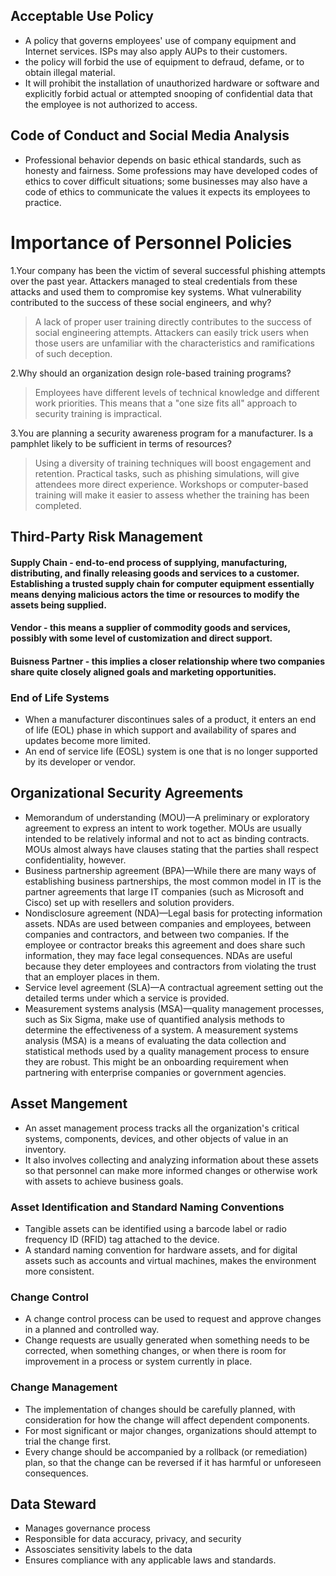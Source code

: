 ## Acceptable Use Policy

 - A policy that governs employees' use of company equipment and Internet services. ISPs may also apply AUPs to their customers.
 - the policy will forbid the use of equipment to defraud, defame, or to obtain illegal material. 
 - It will prohibit the installation of unauthorized hardware or software and explicitly forbid actual or attempted snooping of confidential data that the employee is not authorized to access.

## Code of Conduct and Social Media Analysis

 - Professional behavior depends on basic ethical standards, such as honesty and fairness. Some professions may have developed codes of ethics to cover difficult situations; some businesses may also have a code of ethics to communicate the values it expects its employees to practice.
 
# Importance of Personnel Policies

1.Your company has been the victim of several successful phishing attempts over the past year. Attackers managed to steal credentials from these attacks and used them to compromise key systems. What vulnerability contributed to the success of these social engineers, and why?
 > A lack of proper user training directly contributes to the success of social engineering attempts. Attackers can easily trick users when those users are unfamiliar with the characteristics and ramifications of such deception.

2.Why should an organization design role-based training programs?
 > Employees have different levels of technical knowledge and different work priorities. This means that a "one size fits all" approach to security training is impractical.

3.You are planning a security awareness program for a manufacturer. Is a pamphlet likely to be sufficient in terms of resources?
 > Using a diversity of training techniques will boost engagement and retention. Practical tasks, such as phishing simulations, will give attendees more direct experience. Workshops or computer-based training will make it easier to assess whether the training has been completed.

## Third-Party Risk Management

#### Supply Chain - end-to-end process of supplying, manufacturing, distributing, and finally releasing goods and services to a customer. Establishing a trusted supply chain for computer equipment essentially means denying malicious actors the time or resources to modify the assets being supplied.

#### Vendor - this means a supplier of commodity goods and services, possibly with some level of customization and direct support.

#### Buisness Partner - this implies a closer relationship where two companies share quite closely aligned goals and marketing opportunities.

### End of Life Systems

 - When a manufacturer discontinues sales of a product, it enters an end of life (EOL) phase in which support and availability of spares and updates become more limited.
 - An end of service life (EOSL) system is one that is no longer supported by its developer or vendor.

## Organizational Security Agreements

 - Memorandum of understanding (MOU)—A preliminary or exploratory agreement to express an intent to work together. MOUs are usually intended to be relatively informal and not to act as binding contracts. MOUs almost always have clauses stating that the parties shall respect confidentiality, however.
 - Business partnership agreement (BPA)—While there are many ways of establishing business partnerships, the most common model in IT is the partner agreements that large IT companies (such as Microsoft and Cisco) set up with resellers and solution providers.
 - Nondisclosure agreement (NDA)—Legal basis for protecting information assets. NDAs are used between companies and employees, between companies and contractors, and between two companies. If the employee or contractor breaks this agreement and does share such information, they may face legal consequences. NDAs are useful because they deter employees and contractors from violating the trust that an employer places in them.
 - Service level agreement (SLA)—A contractual agreement setting out the detailed terms under which a service is provided.
 - Measurement systems analysis (MSA)—quality management processes, such as Six Sigma, make use of quantified analysis methods to determine the effectiveness of a system.  A measurement systems analysis (MSA) is a means of evaluating the data collection and statistical methods used by a quality management process to ensure they are robust. This might be an onboarding requirement when partnering with enterprise companies or government agencies.


## Asset Mangement

 - An asset management process tracks all the organization's critical systems, components, devices, and other objects of value in an inventory. 
 - It also involves collecting and analyzing information about these assets so that personnel can make more informed changes or otherwise work with assets to achieve business goals.

### Asset Identification and Standard Naming Conventions

 - Tangible assets can be identified using a barcode label or radio frequency ID (RFID) tag attached to the device.
 - A standard naming convention for hardware assets, and for digital assets such as accounts and virtual machines, makes the environment more consistent. 

### Change Control

 - A change control process can be used to request and approve changes in a planned and controlled way. 
 - Change requests are usually generated when something needs to be corrected, when something changes, or when there is room for improvement in a process or system currently in place.
 
### Change Management

 - The implementation of changes should be carefully planned, with consideration for how the change will affect dependent components. 
 - For most significant or major changes, organizations should attempt to trial the change first. 
 - Every change should be accompanied by a rollback (or remediation) plan, so that the change can be reversed if it has harmful or unforeseen consequences. 


## Data Steward 

 - Manages governance process
 - Responsible for data accuracy, privacy, and security
 - Assosciates sensitivity labels to the data
 - Ensures compliance with any applicable laws and standards.
